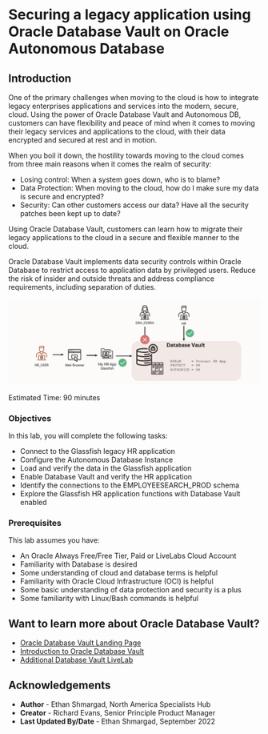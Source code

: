 # Securing a legacy application using Oracle Database Vault on Oracle Autonomous Database

## Introduction

One of the primary challenges when moving to the cloud is how to integrate legacy enterprises applications and services into the modern, secure, cloud. Using the power of Oracle Database Vault and Autonomous DB, customers can have flexibility and peace of mind when it comes to moving their legacy services and applications to the cloud, with their data encrypted and secured at rest and in motion.

When you boil it down, the hostility towards moving to the cloud comes from three main reasons when it comes the realm of security:
- Losing control: When a system goes down, who is to blame?
- Data Protection: When moving to the cloud, how do I make sure my data is secure and encrypted?
- Security: Can other customers access our data? Have all the security patches been kept up to date?

Using Oracle Database Vault, customers can learn how to migrate their legacy applications to the cloud in a secure and flexible manner to the cloud.

Oracle Database Vault implements data security controls within Oracle Database to restrict access to application data by privileged users. Reduce the risk of insider and outside threats and address compliance requirements, including separation of duties.

![Lab Architecture](images/intro-architecture.png)

Estimated Time: 90 minutes

### Objectives

In this lab, you will complete the following tasks:

- Connect to the Glassfish legacy HR application
- Configure the Autonomous Database Instance
- Load and verify the data in the Glassfish application
- Enable Database Vault and verify the HR application
- Identify the connections to the EMPLOYEESEARCH_PROD schema
- Explore the Glassfish HR application functions with Database Vault enabled

### Prerequisites

This lab assumes you have:
- An Oracle Always Free/Free Tier, Paid or LiveLabs Cloud Account
- Familiarity with Database is desired
- Some understanding of cloud and database terms is helpful
- Familiarity with Oracle Cloud Infrastructure (OCI) is helpful
- Some basic understanding of data protection and security is a plus
- Some familiarity with Linux/Bash commands is helpful

## Want to learn more about Oracle Database Vault?
- [Oracle Database Vault Landing Page](https://www.oracle.com/uk/security/database-security/database-vault/)
- [Introduction to Oracle Database Vault](https://docs.oracle.com/database/121/DVADM/dvintro.htm#DVADM001)
- [Additional Database Vault LiveLab](https://apexapps.oracle.com/pls/apex/r/dbpm/livelabs/view-workshop?wid=682&clear=RR,180&session=100352880546347)

## Acknowledgements

- **Author** - Ethan Shmargad, North America Specialists Hub
- **Creator** - Richard Evans, Senior Principle Product Manager
- **Last Updated By/Date** - Ethan Shmargad, September 2022
